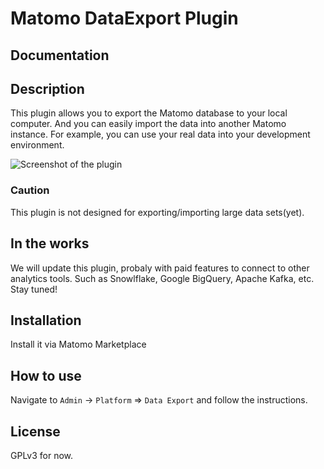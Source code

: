# Matomo DataExport Plugin

## Documentation

## Description

This plugin allows you to export the Matomo database to your local computer.
And you can easily import the data into another Matomo instance. For example,
you can use your real data into your development environment.

![Screenshot of the plugin](https://plugins.matomo.org/DataExport/images/0.1.0/1-Default-view.png?w=1024)

### Caution

This plugin is not designed for exporting/importing large data sets(yet).

## In the works

We will update this plugin, probaly with paid features to connect to other
analytics tools. Such as Snowlflake, Google BigQuery, Apache Kafka, etc.  
Stay tuned!

## Installation

Install it via Matomo Marketplace

## How to use

Navigate to `Admin` -> `Platform` => `Data Export` and follow the instructions.

## License

GPLv3 for now.


